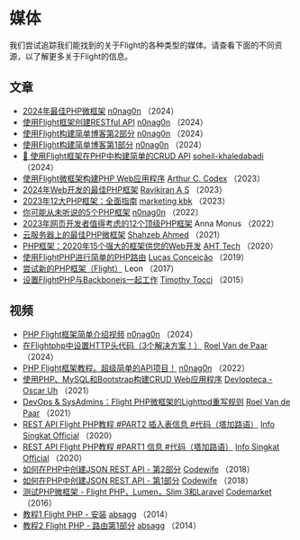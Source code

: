 # 媒体

我们尝试追踪我们能找到的关于Flight的各种类型的媒体。请查看下面的不同资源，以了解更多关于Flight的信息。

## 文章

- [2024年最佳PHP微框架](https://dev.to/n0nag0n/best-php-micro-frameworks-for-2024-19h6) [n0nag0n](https://github.com/n0nag0n) （2024）
- [使用Flight框架创建RESTful API](https://dev.to/n0nag0n/creating-a-restful-api-with-flight-framework-56lj) [n0nag0n](https://github.com/n0nag0n) （2024）
- [使用Flight构建简单博客第2部分](https://dev.to/n0nag0n/building-a-simple-blog-with-flight-part-2-5acb) [n0nag0n](https://github.com/n0nag0n) （2024）
- [使用Flight构建简单博客第1部分](https://dev.to/n0nag0n/building-a-simple-blog-with-flight-part-1-4ap8) [n0nag0n](https://github.com/n0nag0n) （2024）
- [🚀 使用Flight框架在PHP中构建简单的CRUD API](https://dev.to/soheilkhaledabadi/build-a-simple-crud-api-in-php-with-the-flight-framework-5fnk) [soheil-khaledabadi](https://dev.to/soheilkhaledabadi) （2024）
- [使用Flight微框架构建PHP Web应用程序](https://reintech.io/blog/building-php-web-application-flight-micro-framework) [Arthur C. Codex](https://reintech.io/blog/author/arthur-c-codex) （2023）
- [2024年Web开发的最佳PHP框架](https://www.simplilearn.com/tutorials/php-tutorial/php-framework) [Ravikiran A S](https://www.simplilearn.com/tutorials/php-tutorial/php-framework) （2023）
- [2023年12大PHP框架：全面指南](https://marketingkbk1.medium.com/top-12-php-frameworks-a-comprehensive-guide-for-2023-73746e49a1dd) [marketing kbk](https://marketingkbk1.medium.com/) （2023）
- [你可能从未听说的5个PHP框架](https://dev.to/n0nag0n/5-php-frameworks-youve-probably-never-heard-of-3jc1) [n0nag0n](https://github.com/n0nag0n) （2022）
- [2023年网页开发者值得考虑的12个顶级PHP框架](https://raygun.com/blog/top-php-frameworks/) Anna Monus （2022）
- [云服务器上的最佳PHP微框架](https://www.cloudways.com/blog/php-micro-framework/) [Shahzeb Ahmed](https://www.cloudways.com/blog/author/shahzebahmed/) （2021）
- [PHP框架：2020年15个强大的框架供您的Web开发](https://blog.arrowhitech.com/php-framework-top-15-powerful-ones-for-your-web-development-2020/) [AHT Tech](https://blog.arrowhitech.com/author/aht-tech/) （2020）
- [使用FlightPHP进行简单的PHP路由](https://lucasrconceicao.medium.com/easy-php-routing-with-flightphp-344a86a1a449) [Lucas Conceição](https://lucasrconceicao.medium.com/) （2019）
- [尝试新的PHP框架（Flight）](https://scaledimages.com/post/2017-09-20-trying-out-new-php-framework-flight/) Leon （2017）
- [设置FlightPHP与Backbonejs一起工作](https://timothytocci.com/category/flightphp/) [Timothy Tocci](https://timothytocci.com/author/timothytocci/) （2015）

## 视频

- [PHP Flight框架简单介绍视频](https://www.youtube.com/watch?v=VCztp1QLC2c) [n0nag0n](https://www.youtube.com/@n0nag0n) （2024）
- [在Flightphp中设置HTTP头代码（3个解决方案！）](https://www.youtube.com/watch?v=g1i0iy3LqKo) [Roel Van de Paar](https://www.youtube.com/@RoelVandePaar) （2024）
- [PHP Flight框架教程。超级简单的API项目！](https://www.youtube.com/watch?v=46WVlj1bXH0) [n0nag0n](https://www.youtube.com/@n0nag0n) （2022）
- [使用PHP、MySQL和Bootstrap构建CRUD Web应用程序](https://www.youtube.com/watch?v=WC7gxan2kHU) [Devlopteca - Oscar Uh](https://www.youtube.com/@Develoteca) （2021）
- [DevOps & SysAdmins：Flight PHP微框架的Lighttpd重写规则](https://www.youtube.com/watch?v=2_CVDbWKpJs) [Roel Van de Paar](https://www.youtube.com/@RoelVandePaar) （2021）
- [REST API Flight PHP教程 #PART2 插入表信息 #代码（塔加路语）](https://www.youtube.com/watch?v=PpfCZc_j17w) [Info Singkat Official](https://www.youtube.com/@InfoSingkat) （2020）
- [REST API Flight PHP教程 #PART1 信息 #代码（塔加路语）](https://www.youtube.com/watch?v=-f1a1wIAbJo) [Info Singkat Official](https://www.youtube.com/@InfoSingkat) （2020）
- [如何在PHP中创建JSON REST API - 第2部分](https://www.youtube.com/watch?v=QmNWvdJ0-Fw) [Codewife](https://www.youtube.com/@Codewife) （2018）
- [如何在PHP中创建JSON REST API - 第1部分](https://www.youtube.com/watch?v=eyzd3orrUMs) [Codewife](https://www.youtube.com/@Codewife) （2018）
- [测试PHP微框架 - Flight PHP，Lumen，Slim 3和Laravel](https://www.youtube.com/watch?v=QRL1W4ofsqE) [Codemarket](https://www.youtube.com/@Codemarket) （2016）
- [教程1 Flight PHP - 安装](https://www.youtube.com/watch?v=0sfsQfingB8) [absagg](https://www.youtube.com/@absagg) （2014）
- [教程2 Flight PHP - 路由第1部分](https://www.youtube.com/watch?v=Rgmxy9w1MZI) [absagg](https://www.youtube.com/@absagg) （2014）
